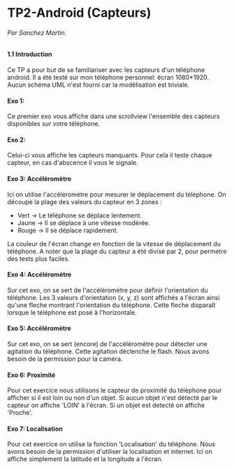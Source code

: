 # TP2-Android (Capteurs)
###### Par Sanchez Martin.

#### 1.1 Introduction
Ce TP a pour but de se familiariser avec les capteurs d'un téléphone android.
Il a été testé sur mon téléphone personnel: écran 1080*1920.
Aucun schéma UML n'est fourni car la modélisation est triviale.

#### Exo 1:
Ce premier exo vous affiche dans une scrollview l'ensemble des capteurs disponibles sur votre téléphone.

#### Exo 2:
Celui-ci vous affiche les capteurs manquants. Pour cela il teste chaque capteur, en cas d'abscence il vous le signale.

#### Exo 3: Accéléromètre
Ici on utilise l'accéléromètre pour mesurer le déplacement du téléphone.
On découpe la plage des valeurs du capteur en 3 zones :
- Vert -> Le téléphone se déplace lentement.
- Jaune -> Il se déplace à une vitesse modérée.
- Rouge -> Il se déplace rapidement.

La couleur de l'écran change en fonction de la vitesse de déplacement du téléphone.
A noter que la plage du capteur a été divisé par 2, pour permetre des tests plus faciles.

#### Exo 4: Accéléromètre
Sur cet exo, on se sert de l'accéléromètre pour définir l'orientation du téléphone.
Les 3 valeurs d'orientation (x, y, z) sont affichés a l'écran ainsi qu'une fleche montrant l'orientation du téléphone.
Cette fleche disparaît lorsque le téléphone est posé à l'horizontale.

#### Exo 5: Accéléromètre
Sur cet exo, on se sert (encore) de l'accéléromètre pour détecter une agitation du téléphone.
Cette agitation déclenche le flash.
Nous avons besoin de la permission pour la caméra.

#### Exo 6: Proximité
Pour cet exercice nous utilisons le capteur de proximité du téléphone pour afficher si il est loin ou non d'un objet.
Si aucun objet n'est détecté par le capteur on affiche 'LOIN' à l'écran.
Si un objet est detecté on affiche 'Proche'.

#### Exo 7: Localisation
Pour cet exercice on utilise la fonction 'Localisation' du téléphone.
Nous avons besoin de la permission d'utiliser la localisation et internet.
Ici on affiche simplement la latitude et la longitude a l'écran.
